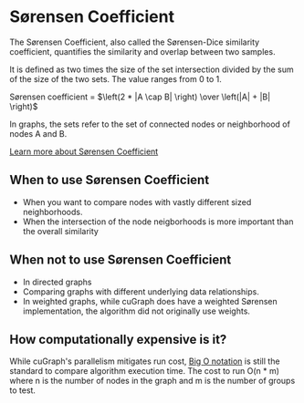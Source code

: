 # Sørensen Coefficient

The Sørensen Coefficient, also called the Sørensen-Dice similarity coefficient, quantifies the similarity and overlap between two samples.

It is defined as two times the size of the set intersection divided by the sum of the size of the two sets. The value ranges from 0 to 1.

Sørensen coefficient = $\left(2 * |A \cap B| \right) \over \left(|A| + |B| \right)$

In graphs, the sets refer to the set of connected nodes or neighborhood of nodes A and B.

[Learn more about Sørensen Coefficient](https://en.wikipedia.org/wiki/S%C3%B8rensen%E2%80%93Dice_coefficient)

## When to use Sørensen Coefficient
* When you want to compare nodes with vastly different sized neighborhoods.
* When the intersection of the node neigborhoods is more important than the overall similarity


## When not to use Sørensen Coefficient
* In directed graphs
* Comparing graphs with different underlying data relationships.
* In weighted graphs, while cuGraph does have a weighted Sørensen implementation, the algorithm did not originally use weights.

## How computationally expensive is it?
While cuGraph's parallelism mitigates run cost, [Big O notation](https://en.wikipedia.org/wiki/Big_O_notation) is still the standard to compare algorithm execution time.
The cost to run O(n * m) where n is the number of nodes in the graph and m is the number of groups to test. 
